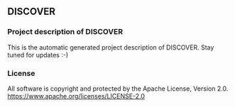 ## DISCOVER
### Project description of DISCOVER
This is the automatic generated project description of DISCOVER. Stay tuned for updates :-)
### License
All software is copyright and protected by the Apache License, Version 2.0.
https://www.apache.org/licenses/LICENSE-2.0